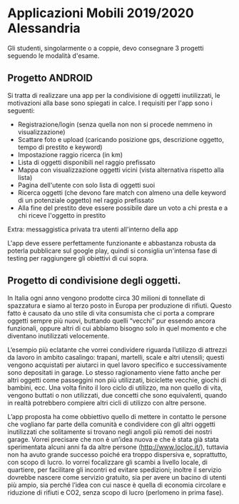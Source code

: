 # Applicazioni Mobili 2019/2020 Alessandria

Gli studenti, singolarmente o a coppie, devo consegnare 3 progetti seguendo le modalità d'esame.

## Progetto ANDROID

Si tratta di realizzare una app per la condivisione di oggetti inutilizzati, le motivazioni alla base sono spiegati in calce. I requisiti per l'app sono i seguenti:

- Registrazione/login (senza quella non non si procede nemmeno in visualizzazione)
- Scattare foto e upload (caricando posizione gps, descrizione oggetto, tempo di prestito e keyword)
- Impostazione raggio ricerca (in km)
- Lista di oggetti disponibili nel raggio prefissato
- Mappa con visualizzazione oggetti vicini (vista alternativa rispetto alla lista)
- Pagina dell'utente con solo lista di oggetti suoi
- Ricerca oggetti (che devono fare match con almeno una delle keyword di un potenziale oggetto) nel raggio prefissato
- Alla fine del prestito deve essere possibile dare un voto a chi presta e a chi riceve l'oggetto in prestito

Extra: messaggistica privata tra utenti all'interno della app

L'app deve essere perfettamente funzionante e abbastanza robusta da poterla pubblicare sul google play, quindi si consiglia un'intensa fase di testing per raggiungere gli obiettivi di cui sopra.

## Progetto di condivisione degli oggetti.

In Italia ogni anno vengono prodotte circa 30 milioni di tonnellate di spazzatura e siamo al terzo posto in Europa per produzione di rifiuti. Questo fatto è causato da uno stile di vita consumista che ci porta a comprare oggetti sempre più nuovi, buttando quelli “vecchi” pur essendo ancora funzionali, oppure altri di cui abbiamo bisogno solo in quel momento e che diventano inutilizzati velocemente.

L‘esempio più eclatante che vorrei condividere riguarda l’utilizzo di attrezzi da lavoro in ambito casalingo: trapani, martelli, scale e altri utensili; questi vengono acquistati per aiutarci in quel lavoro specifico e successivamente sono depositati in garage. Lo stesso ragionamento viene fatto anche per altri oggetti come passeggini non più utilizzati, biciclette vecchie, giochi di bambini, ecc. Una volta finito il loro ciclo di utilizzo, ma non quello di vita, vengono buttati o non utilizzati, due concetti che sono equivalenti, quando in realtà potrebbero compiere altri cicli di utilizzo con altre persone.

L’app proposta ha come obbiettivo quello di mettere in contatto le persone che vogliano far parte della comunità e condividere con gli altri oggetti inutilizzati che solitamente si trovano negli angoli più remoti dei nostri garage. Vorrei precisare che non è un’idea nuova e che è stata già stata sperimentata alcuni anni fa da altre persone (http://www.locloc.it/), tuttavia non ha avuto grande successo poiché era troppo dispersiva e, soprattutto, con scopo di lucro. Io vorrei focalizzare gli scambi a livello locale, di quartiere, per facilitare gli incontri ed evitare spedizioni; inoltre il servizio dovrebbe nascere come servizio gratuito, sia per avere un bacino di utenti più ampio, sia perché l’idea con cui nasce è quella di economia circolare e riduzione di rifiuti e CO2, senza scopo di lucro (perlomeno in prima fase).
